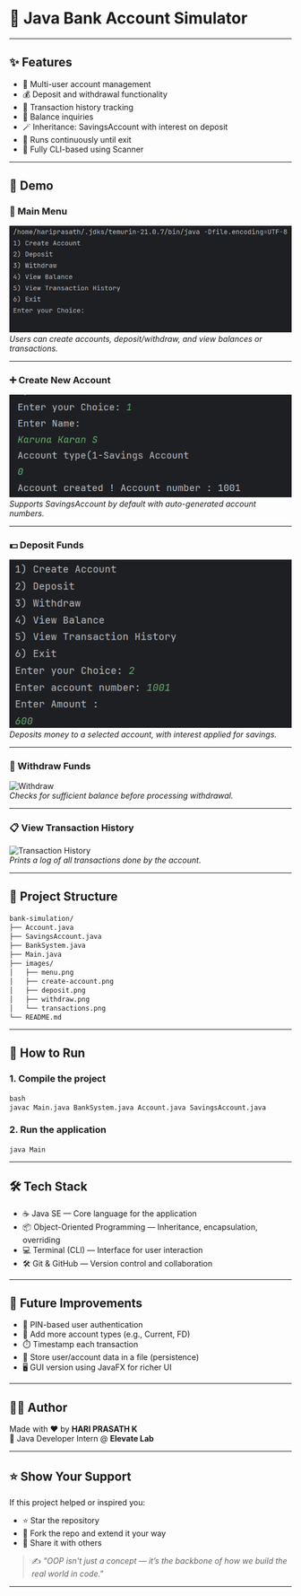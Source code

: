 # 🏦 Java Bank Account Simulator

---

## ✨ Features

- 👤 Multi-user account management
- 💰 Deposit and withdrawal functionality
- 📜 Transaction history tracking
- 🧾 Balance inquiries
- 🪄 Inheritance: SavingsAccount with interest on deposit
- 🔁 Runs continuously until exit
- 💾 Fully CLI-based using Scanner

---

## 📸 Demo

### 🧭 Main Menu
![Menu](images/menu.png)  
*Users can create accounts, deposit/withdraw, and view balances or transactions.*

---

### ➕ Create New Account
![Create Account](images/create-account.png)  
*Supports SavingsAccount by default with auto-generated account numbers.*

---

### 💵 Deposit Funds
![Deposit](images/deposit.png)  
*Deposits money to a selected account, with interest applied for savings.*

---

### 🧾 Withdraw Funds
![Withdraw](images/withdraw.png)  
*Checks for sufficient balance before processing withdrawal.*

---

### 📋 View Transaction History
![Transaction History](images/transactions.png)  
*Prints a log of all transactions done by the account.*

---

## 📁 Project Structure

```
bank-simulation/
├── Account.java
├── SavingsAccount.java
├── BankSystem.java
├── Main.java
├── images/
│   ├── menu.png
│   ├── create-account.png
│   ├── deposit.png
│   ├── withdraw.png
│   └── transactions.png
└── README.md
```

---

## 🚀 How to Run

### 1. Compile the project

```
bash
javac Main.java BankSystem.java Account.java SavingsAccount.java
```

### 2. Run the application
```
java Main

```

---

## 🛠 Tech Stack

- ☕️ Java SE — Core language for the application
- 📦 Object-Oriented Programming — Inheritance, encapsulation, overriding
- 💻 Terminal (CLI) — Interface for user interaction
- 🛠️ Git & GitHub — Version control and collaboration

---

## 🔮 Future Improvements

- 🔐 PIN-based user authentication
- 🏦 Add more account types (e.g., Current, FD)
- ⏱️ Timestamp each transaction
- 💽 Store user/account data in a file (persistence)
- 🖥️ GUI version using JavaFX for richer UI

---

## 🙋‍♂️ Author

Made with ❤️ by **HARI PRASATH K**  
🚀 Java Developer Intern @ **Elevate Lab**

---

## ⭐ Show Your Support

If this project helped or inspired you:

- ⭐ Star the repository
- 🍴 Fork the repo and extend it your way
- 🔁 Share it with others

> ✍️ *"OOP isn't just a concept — it’s the backbone of how we build the real world in code."*

---